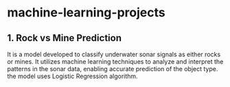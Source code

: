 # machine-learning-projects
## 1. Rock vs Mine Prediction
It is a model developed to classify underwater sonar signals as either rocks or mines. It utilizes machine learning techniques to analyze and interpret the patterns in the sonar data, enabling accurate prediction of the object type. the model uses Logistic Regression algorithm.
